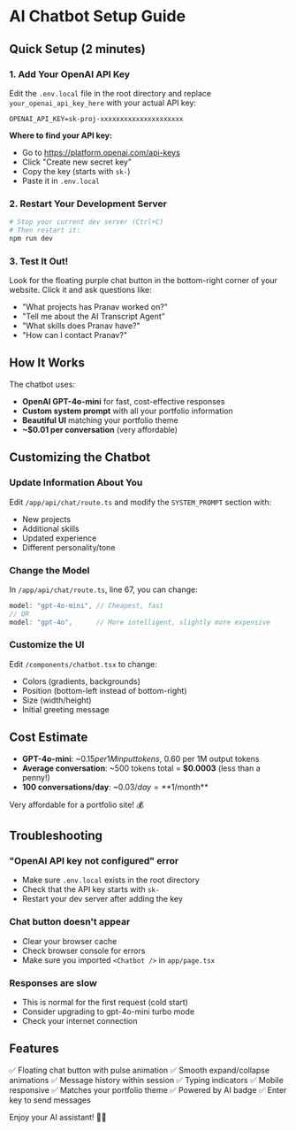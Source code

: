 # AI Chatbot Setup Guide

## Quick Setup (2 minutes)

### 1. Add Your OpenAI API Key

Edit the `.env.local` file in the root directory and replace `your_openai_api_key_here` with your actual API key:

```env
OPENAI_API_KEY=sk-proj-xxxxxxxxxxxxxxxxxxxxx
```

**Where to find your API key:**
- Go to https://platform.openai.com/api-keys
- Click "Create new secret key"
- Copy the key (starts with `sk-`)
- Paste it in `.env.local`

### 2. Restart Your Development Server

```bash
# Stop your current dev server (Ctrl+C)
# Then restart it:
npm run dev
```

### 3. Test It Out!

Look for the floating purple chat button in the bottom-right corner of your website. Click it and ask questions like:
- "What projects has Pranav worked on?"
- "Tell me about the AI Transcript Agent"
- "What skills does Pranav have?"
- "How can I contact Pranav?"

## How It Works

The chatbot uses:
- **OpenAI GPT-4o-mini** for fast, cost-effective responses
- **Custom system prompt** with all your portfolio information
- **Beautiful UI** matching your portfolio theme
- **~$0.01 per conversation** (very affordable)

## Customizing the Chatbot

### Update Information About You

Edit `/app/api/chat/route.ts` and modify the `SYSTEM_PROMPT` section with:
- New projects
- Additional skills
- Updated experience
- Different personality/tone

### Change the Model

In `/app/api/chat/route.ts`, line 67, you can change:
```typescript
model: "gpt-4o-mini", // Cheapest, fast
// OR
model: "gpt-4o",      // More intelligent, slightly more expensive
```

### Customize the UI

Edit `/components/chatbot.tsx` to change:
- Colors (gradients, backgrounds)
- Position (bottom-left instead of bottom-right)
- Size (width/height)
- Initial greeting message

## Cost Estimate

- **GPT-4o-mini**: ~$0.15 per 1M input tokens, ~$0.60 per 1M output tokens
- **Average conversation**: ~500 tokens total = **$0.0003** (less than a penny!)
- **100 conversations/day**: ~$0.03/day = **$1/month**

Very affordable for a portfolio site! 💰

## Troubleshooting

### "OpenAI API key not configured" error
- Make sure `.env.local` exists in the root directory
- Check that the API key starts with `sk-`
- Restart your dev server after adding the key

### Chat button doesn't appear
- Clear your browser cache
- Check browser console for errors
- Make sure you imported `<Chatbot />` in `app/page.tsx`

### Responses are slow
- This is normal for the first request (cold start)
- Consider upgrading to gpt-4o-mini turbo mode
- Check your internet connection

## Features

✅ Floating chat button with pulse animation
✅ Smooth expand/collapse animations
✅ Message history within session
✅ Typing indicators
✅ Mobile responsive
✅ Matches your portfolio theme
✅ Powered by AI badge
✅ Enter key to send messages

Enjoy your AI assistant! 🤖✨
